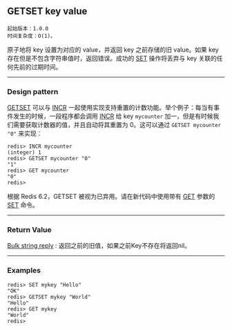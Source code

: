 ## GETSET key value

    起始版本：1.0.0
    时间复杂度：O(1)。

原子地将 key 设置为对应的 value，并返回 key 之前存储的旧 value。如果 key 存在但是不包含字符串值时，返回错误。成功的 [SET](set.md) 操作将丢弃与 key 关联的任何先前的过期时间。

---

### Design pattern

[GETSET](getset.md) 可以与 [INCR](incr.md) 一起使用实现支持重置的计数功能。举个例子：每当有事件发生的时候，一段程序都会调用 [INCR](incr.md) 给 key `mycounter` 加一，但是有时候我们需要获取计数器的值，并且自动将其重置为 0。这可以通过 `GETSET mycounter "0"` 来实现：

```
redis> INCR mycounter
(integer) 1
redis> GETSET mycounter "0"
"1"
redis> GET mycounter
"0"
redis> 
```

根据 Redis 6.2，GETSET 被视为已弃用。请在新代码中使用带有 [GET](get.md) 参数的 [SET](set.md) 命令。

---

### Return Value

[Bulk string reply](../topics/protocol.md#resp-bulk-strings) : 返回之前的旧值，如果之前Key不存在将返回nil。

---

### Examples

```
redis> SET mykey "Hello"
"OK"
redis> GETSET mykey "World"
"Hello"
redis> GET mykey
"World"
redis> 
```